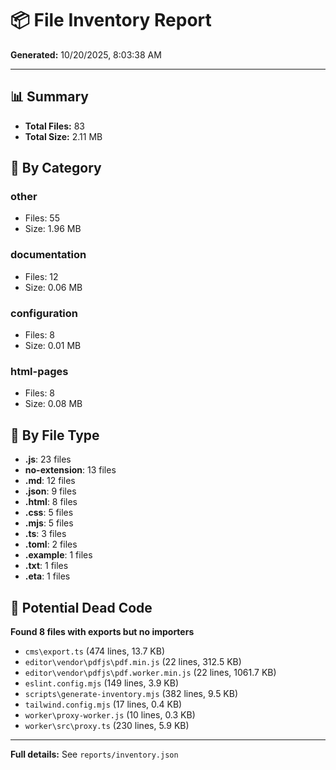 # 📦 File Inventory Report

**Generated:** 10/20/2025, 8:03:38 AM

---

## 📊 Summary

- **Total Files:** 83
- **Total Size:** 2.11 MB

## 📂 By Category

### other
- Files: 55
- Size: 1.96 MB

### documentation
- Files: 12
- Size: 0.06 MB

### configuration
- Files: 8
- Size: 0.01 MB

### html-pages
- Files: 8
- Size: 0.08 MB


## 📄 By File Type

- **.js**: 23 files
- **no-extension**: 13 files
- **.md**: 12 files
- **.json**: 9 files
- **.html**: 8 files
- **.css**: 5 files
- **.mjs**: 5 files
- **.ts**: 3 files
- **.toml**: 2 files
- **.example**: 1 files
- **.txt**: 1 files
- **.eta**: 1 files

## 🧹 Potential Dead Code

**Found 8 files with exports but no importers**

- `cms\export.ts` (474 lines, 13.7 KB)
- `editor\vendor\pdfjs\pdf.min.js` (22 lines, 312.5 KB)
- `editor\vendor\pdfjs\pdf.worker.min.js` (22 lines, 1061.7 KB)
- `eslint.config.mjs` (149 lines, 3.9 KB)
- `scripts\generate-inventory.mjs` (382 lines, 9.5 KB)
- `tailwind.config.mjs` (17 lines, 0.4 KB)
- `worker\proxy-worker.js` (10 lines, 0.3 KB)
- `worker\src\proxy.ts` (230 lines, 5.9 KB)

---

**Full details:** See `reports/inventory.json`
